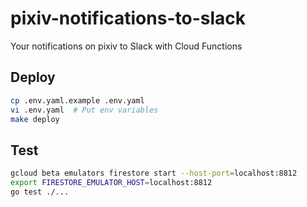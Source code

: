 pixiv-notifications-to-slack
==============================

Your notifications on pixiv to Slack with Cloud Functions

## Deploy

```sh
cp .env.yaml.example .env.yaml
vi .env.yaml  # Put env variables
make deploy
```

## Test

```sh
gcloud beta emulators firestore start --host-port=localhost:8812
export FIRESTORE_EMULATOR_HOST=localhost:8812
go test ./...
```